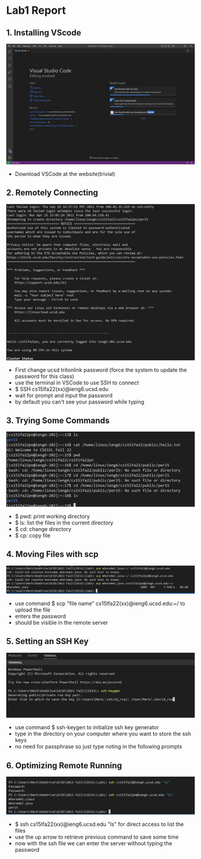 # Lab1 Report


## 1. Installing VScode
![Image](lab1img/img1.PNG)
* Download VSCode at the website(trivial)

## 2. Remotely Connecting
![Image](lab1img/img2.png)
* First change ucsd tritonlink password
(force the system to update the password for this class)
* use the terminal in VSCode to use SSH to connect
* $ SSH cs15lfa22(xx)@ieng6.ucsd.edu
* wait for prompt and input the password
* by default you can't see your password while typing

## 3. Trying Some Commands
![Image](lab1img/img3.png)
* $ pwd: print working directory
* $ ls: list the files in the current directory
* $ cd: change directory
* $ cp: copy file

## 4. Moving Files with scp
![Image](lab1img/img4.png)
* use command $ scp "file name" cs15lfa22(xx)@ieng6.ucsd.edu:~/ to upload the file
* enters the password
* should be visible in the remote server

## 5. Setting an SSH Key
![Image](lab1img/img5.png)
* use command $ ssh-keygen to initialize ssh key generator
* type in the directory on your computer where you want to
store the ssh keys
* no need for passphrase so just type noting in the following prompts

## 6. Optimizing Remote Running
![Image](lab1img/img6.png)
* $ ssh cs15lfa22(xx)@ieng6.ucsd.edu "ls" for direct access to list the files
* use the up arrow to retrieve previous command to save some time
* now with the ssh file we can enter the server without typing the password
